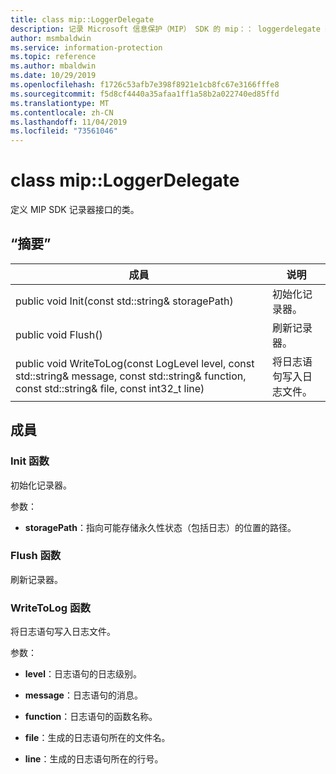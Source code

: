 ```yaml
---
title: class mip::LoggerDelegate
description: 记录 Microsoft 信息保护（MIP） SDK 的 mip：： loggerdelegate 类。
author: msmbaldwin
ms.service: information-protection
ms.topic: reference
ms.author: mbaldwin
ms.date: 10/29/2019
ms.openlocfilehash: f1726c53afb7e398f8921e1cb8fc67e3166fffe8
ms.sourcegitcommit: f5d8cf4440a35afaa1ff1a58b2a022740ed85ffd
ms.translationtype: MT
ms.contentlocale: zh-CN
ms.lasthandoff: 11/04/2019
ms.locfileid: "73561046"
---
```

# <a name="class-miploggerdelegate"></a>class mip::LoggerDelegate 
定义 MIP SDK 记录器接口的类。
  
## <a name="summary"></a>“摘要”
 成員                        | 说明                                
--------------------------------|---------------------------------------------
public void Init(const std::string& storagePath)  |  初始化记录器。
public void Flush()  |  刷新记录器。
public void WriteToLog(const LogLevel level, const std::string& message, const std::string& function, const std::string& file, const int32_t line)  |  将日志语句写入日志文件。
  
## <a name="members"></a>成員
  
### <a name="init-function"></a>Init 函数
初始化记录器。

参数：  
* **storagePath**：指向可能存储永久性状态（包括日志）的位置的路径。


  
### <a name="flush-function"></a>Flush 函数
刷新记录器。
  
### <a name="writetolog-function"></a>WriteToLog 函数
将日志语句写入日志文件。

参数：  
* **level**：日志语句的日志级别。 


* **message**：日志语句的消息。 


* **function**：日志语句的函数名称。 


* **file**：生成的日志语句所在的文件名。 


* **line**：生成的日志语句所在的行号。


